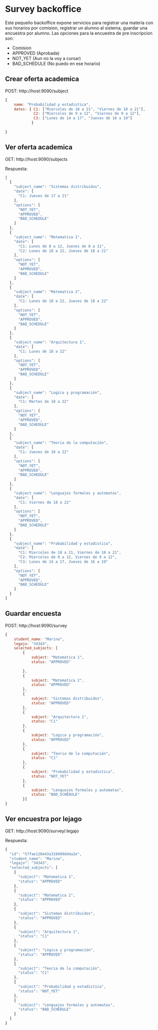 # Survey backoffice

Este pequeño backoffice expone servicios para registrar una materia con sus horarios por comision, registrar un alumno al sistema, guardar una encuestra por alumno.
Las opciones para la encuestra de pre inscripcion son:
* Comision 
* APPROVED (Aprobada) 
* NOT_YET (Aun no la voy a cursar) 
* BAD_SCHEDULE (No puedo en ese horario)

## Crear oferta academica

POST: http://host:9090/subject
```javascript
{
	name: "Probabilidad y estadistica",
	dates: { C1: ["Miercoles de 18 a 21", "Viernes de 18 a 21"], 
			 C2: ["Miercoles de 9 a 12", "Viernes de 9 a 12"], 
			 C3: ["Lunes de 14 a 17", "Jueves de 16 a 19"] 
			}
	
}
```

## Ver oferta academica
GET: http://host:9090/subjects

Respuesta:
```javascript
[
  {
    "subject_name": "Sistemas distribuidos",
    "date": [
      "C1: Jueves de 17 a 21"
    ],
    "options": [
      "NOT_YET",
      "APPROVED",
      "BAD_SCHEDULE"
    ]
  },
  {
    "subject_name": "Matematica 1",
    "date": [
      "C1: Lunes de 8 a 12, Jueves de 8 a 11",
      "C2: Lunes de 18 a 22, Jueves de 18 a 21"
    ],
    "options": [
      "NOT_YET",
      "APPROVED",
      "BAD_SCHEDULE"
    ]
  },
  {
    "subject_name": "Matematica 2",
    "date": [
      "C1: Lunes de 18 a 22, Jueves de 18 a 22"
    ],
    "options": [
      "NOT_YET",
      "APPROVED",
      "BAD_SCHEDULE"
    ]
  },
  {
    "subject_name": "Arquitectura 1",
    "date": [
      "C1: Lunes de 18 a 22"
    ],
    "options": [
      "NOT_YET",
      "APPROVED",
      "BAD_SCHEDULE"
    ]
  },
  {
    "subject_name": "Logica y programación",
    "date": [
      "C1: Martes de 18 a 22"
    ],
    "options": [
      "NOT_YET",
      "APPROVED",
      "BAD_SCHEDULE"
    ]
  },
  {
    "subject_name": "Teoria de la computación",
    "date": [
      "C1: Jueves de 18 a 22"
    ],
    "options": [
      "NOT_YET",
      "APPROVED",
      "BAD_SCHEDULE"
    ]
  },
  {
    "subject_name": "Lenguajes formales y automatas",
    "date": [
      "C1: Viernes de 18 a 22"
    ],
    "options": [
      "NOT_YET",
      "APPROVED",
      "BAD_SCHEDULE"
    ]
  },
  {
    "subject_name": "Probabilidad y estadistica",
    "date": [
      "C1: Miercoles de 18 a 21, Viernes de 18 a 21",
      "C2: Miercoles de 9 a 12, Viernes de 9 a 12",
      "C3: Lunes de 14 a 17, Jueves de 16 a 19"
    ],
    "options": [
      "NOT_YET",
      "APPROVED",
      "BAD_SCHEDULE"
    ]
  }
]
```

## Guardar encuesta
POST: http://host:9090/survey
```javascript
{
	student_name: "Marina",
	legajo: "34343",
	selected_subjects: [
		{
			subject: "Matematica 1",
			status: "APPROVED"
			
		},
		{
			subject: "Matematica 2", 
			status: "APPROVED"
		},
		{
			subject: "Sistemas distribuidos", 
			status: "APPROVED"
		},
		{
			subject: "Arquitectura 1", 
			status: "C1"
		},
		{
			subject: "Logica y programación", 
			status: "APPROVED"
		},
		{
			subject: "Teoria de la computación", 
			status: "C1"
		},
		{
			subject: "Probabilidad y estadistica", 
			status: "NOT_YET"
		},
		{
			subject: "Lenguajes formales y automatas", 
			status: "BAD_SCHEDULE"
		}]
}
```

## Ver encuestra por lejago
GET: http://host:9090/survey/:legajo

Respuesta:
```javascript
{
  "id": "57fae120443a310499dd4a2e",
  "student_name": "Marina",
  "legajo": "34343",
  "selected_subjects": [
    {
      "subject": "Matematica 1",
      "status": "APPROVED"
    },
    {
      "subject": "Matematica 2",
      "status": "APPROVED"
    },
    {
      "subject": "Sistemas distribuidos",
      "status": "APPROVED"
    },
    {
      "subject": "Arquitectura 1",
      "status": "C1"
    },
    {
      "subject": "Logica y programación",
      "status": "APPROVED"
    },
    {
      "subject": "Teoria de la computación",
      "status": "C1"
    },
    {
      "subject": "Probabilidad y estadistica",
      "status": "NOT_YET"
    },
    {
      "subject": "Lenguajes formales y automatas",
      "status": "BAD_SCHEDULE"
    }
  ]
}
```